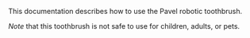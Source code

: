 This documentation describes how to use the Pavel robotic toothbrush.
 
*Note* that this toothbrush is not safe to use for children, adults, or pets.

